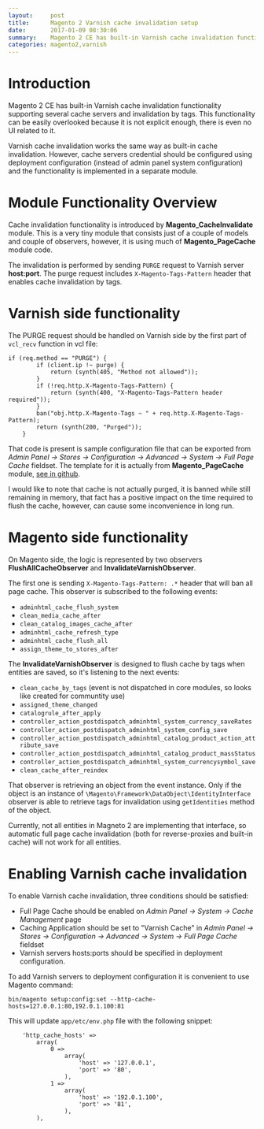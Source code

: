 ```yaml
---
layout:     post
title:      Magento 2 Varnish cache invalidation setup
date:       2017-01-09 08:30:06
summary:    Magento 2 CE has built-in Varnish cache invalidation functionality supporting several cache servers and invalidation by tags ...
categories: magento2,varnish
---
```


# Introduction

Magento 2 CE has built-in Varnish cache invalidation functionality supporting several cache servers and invalidation by tags. This functionality can be easily overlooked because it is not explicit enough, there is even no UI related to it.

Varnish cache invalidation works the same way as built-in cache invalidation. However, cache servers credential should be configured using deployment configuration (instead of admin panel system configuration) and the functionality is implemented in a separate module.

# Module Functionality Overview

Cache invalidation functionality is introduced by **Magento_CacheInvalidate** module. This is a very tiny module that consists just of a couple of models and couple of observers, however, it is using much of **Magento_PageCache** module code.

The invalidation is performed by sending ```PURGE``` request to Varnish server **host:port**. The purge request includes ```X-Magento-Tags-Pattern``` header that enables cache invalidation by tags.

# Varnish side functionality

The PURGE request should be handled on Varnish side by the first part of ```vcl_recv``` function in vcl file:

```
if (req.method == "PURGE") {
        if (client.ip !~ purge) {
            return (synth(405, "Method not allowed"));
        }
        if (!req.http.X-Magento-Tags-Pattern) {
            return (synth(400, "X-Magento-Tags-Pattern header required"));
        }
        ban("obj.http.X-Magento-Tags ~ " + req.http.X-Magento-Tags-Pattern);
        return (synth(200, "Purged"));
    }
```

That code is present is sample configuration file that can be exported from *Admin Panel -> Stores -> Configuration -> Advanced -> System -> Full Page Cache* fieldset.
The template for it is actually from **Magento_PageCache** module, [see in github](//github.com/magento/magento2/blob/develop/app/code/Magento/PageCache/etc/varnish4.vcl).

I would like to note that cache is not actually purged, it is banned while still remaining in memory, that fact has a positive impact on the time required to flush the cache, however, can cause some inconvenience in long run.

# Magento side functionality

On Magento side, the logic is represented by two observers **FlushAllCacheObserver** and **InvalidateVarnishObserver**.

The first one is sending ```X-Magento-Tags-Pattern: .*``` header that will ban all page cache. This observer is subscribed to the following events:

- ```adminhtml_cache_flush_system```
- ```clean_media_cache_after```
- ```clean_catalog_images_cache_after```
- ```adminhtml_cache_refresh_type```
- ```adminhtml_cache_flush_all```
- ```assign_theme_to_stores_after```

The **InvalidateVarnishObserver** is designed to flush cache by tags when entities are saved, so it's listening to the next events:

- ```clean_cache_by_tags``` (event is not dispatched in core modules, so looks like created for communtity use)
- ```assigned_theme_changed```
- ```catalogrule_after_apply```
- ```controller_action_postdispatch_adminhtml_system_currency_saveRates```
- ```controller_action_postdispatch_adminhtml_system_config_save```
- ```controller_action_postdispatch_adminhtml_catalog_product_action_attribute_save```
- ```controller_action_postdispatch_adminhtml_catalog_product_massStatus```
- ```controller_action_postdispatch_adminhtml_system_currencysymbol_save```
- ```clean_cache_after_reindex```

That observer is retrieving an object from the event instance. Only if the object is an instance of ```\Magento\Framework\DataObject\IdentityInterface``` observer is able to retrieve tags for invalidation using ```getIdentities``` method of the object.

Currently, not all entities in Magneto 2 are implementing that interface, so automatic full page cache invalidation (both for reverse-proxies and built-in cache) will not work for all entities.

# Enabling Varnish cache invalidation

To enable Varnish cache invalidation, three conditions should be satisfied:

- Full Page Cache should be enabled on *Admin Panel -> System -> Cache Management* page
- Caching Application should be set to "Varnish Cache" in *Admin Panel -> Stores -> Configuration -> Advanced -> System -> Full Page Cache* fieldset
- Varnish servers hosts:ports should be specified in deployment configuration.

To add Varnish servers to deployment configuration it is convenient to use Magento command:

```bin/magento setup:config:set --http-cache-hosts=127.0.0.1:80,192.0.1.100:81```

This will update ```app/etc/env.php``` file with the following snippet:

```
    'http_cache_hosts' =>
        array(
            0 =>
                array(
                    'host' => '127.0.0.1',
                    'port' => '80',
                ),
            1 =>
                array(
                    'host' => '192.0.1.100',
                    'port' => '81',
                ),
        ),
```
